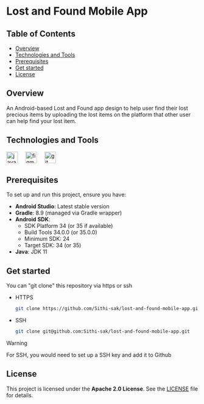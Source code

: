 # Lost and Found Mobile App

## Table of Contents
- [Overview](#overview)
- [Technologies and Tools](#technologies-and-tools)
- [Prerequisites](#prerequisites)
- [Get started](#get-started)
- [License](#license)

## Overview
An Android-based Lost and Found app design to help user find their lost precious items by uploading the lost items on the platform that other user can help find your lost item.

## Technologies and Tools

<div align="left">
  <img src="https://cdn.jsdelivr.net/gh/devicons/devicon/icons/java/java-original.svg" height="30" alt="java logo"  />
  <img width="12" />
  <img src="https://cdn.jsdelivr.net/gh/devicons/devicon/icons/mysql/mysql-original.svg" height="30" alt="figma logo"  />
  <img width="12" />
  <img src="https://cdn.jsdelivr.net/gh/devicons/devicon/icons/git/git-original.svg" height="30" alt="git logo"  />
  <img width="12" />
</div>

## Prerequisites

To set up and run this project, ensure you have:

- **Android Studio**: Latest stable version
- **Gradle**: 8.9 (managed via Gradle wrapper)
- **Android SDK**:
    - SDK Platform 34 (or 35 if available)
    - Build Tools 34.0.0 (or 35.0.0)
    - Minimum SDK: 24
    - Target SDK: 34 (or 35)
- **Java**: JDK 11

## Get started
You can "git clone" this repository via https or ssh
* HTTPS
  ```sh
  git clone https://github.com/Sithi-sak/lost-and-found-mobile-app.git
  ```
* SSH
  ```sh
  git clone git@github.com:Sithi-sak/lost-and-found-mobile-app.git
  ```

> [!WARNING]
> For SSH, you would need to set up a SSH key and add it to Github

## License
This project is licensed under the **Apache 2.0 License**. See the [LICENSE](LICENSE) file for details.
